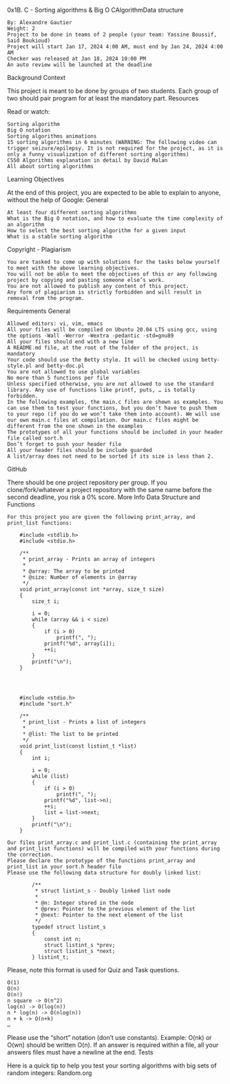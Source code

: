 0x1B. C - Sorting algorithms & Big O
CAlgorithmData structure

    By: Alexandre Gautier
    Weight: 2
    Project to be done in teams of 2 people (your team: Yassine Boussif, Said Boukioud)
    Project will start Jan 17, 2024 4:00 AM, must end by Jan 24, 2024 4:00 AM
    Checker was released at Jan 18, 2024 10:00 PM
    An auto review will be launched at the deadline



Background Context

This project is meant to be done by groups of two students. Each group of two should pair program for at least the mandatory part.
Resources

Read or watch:

    Sorting algorithm
    Big O notation
    Sorting algorithms animations
    15 sorting algorithms in 6 minutes (WARNING: The following video can trigger seizure/epilepsy. It is not required for the project, as it is only a funny visualization of different sorting algorithms)
    CS50 Algorithms explanation in detail by David Malan
    All about sorting algorithms

Learning Objectives

At the end of this project, you are expected to be able to explain to anyone, without the help of Google:
General

    At least four different sorting algorithms
    What is the Big O notation, and how to evaluate the time complexity of an algorithm
    How to select the best sorting algorithm for a given input
    What is a stable sorting algorithm

Copyright - Plagiarism

    You are tasked to come up with solutions for the tasks below yourself to meet with the above learning objectives.
    You will not be able to meet the objectives of this or any following project by copying and pasting someone else’s work.
    You are not allowed to publish any content of this project.
    Any form of plagiarism is strictly forbidden and will result in removal from the program.

Requirements
General

    Allowed editors: vi, vim, emacs
    All your files will be compiled on Ubuntu 20.04 LTS using gcc, using the options -Wall -Werror -Wextra -pedantic -std=gnu89
    All your files should end with a new line
    A README.md file, at the root of the folder of the project, is mandatory
    Your code should use the Betty style. It will be checked using betty-style.pl and betty-doc.pl
    You are not allowed to use global variables
    No more than 5 functions per file
    Unless specified otherwise, you are not allowed to use the standard library. Any use of functions like printf, puts, … is totally forbidden.
    In the following examples, the main.c files are shown as examples. You can use them to test your functions, but you don’t have to push them to your repo (if you do we won’t take them into account). We will use our own main.c files at compilation. Our main.c files might be different from the one shown in the examples
    The prototypes of all your functions should be included in your header file called sort.h
    Don’t forget to push your header file
    All your header files should be include guarded
    A list/array does not need to be sorted if its size is less than 2.

GitHub

There should be one project repository per group. If you clone/fork/whatever a project repository with the same name before the second deadline, you risk a 0% score.
More Info
Data Structure and Functions

    For this project you are given the following print_array, and print_list functions:

        #include <stdlib.h>
        #include <stdio.h>

        /**
         * print_array - Prints an array of integers
         *
         * @array: The array to be printed
         * @size: Number of elements in @array
         */
        void print_array(const int *array, size_t size)
        {
            size_t i;

            i = 0;
            while (array && i < size)
            {
                if (i > 0)
                    printf(", ");
                printf("%d", array[i]);
                ++i;
            }
            printf("\n");
        }




        #include <stdio.h>
        #include "sort.h"

        /**
         * print_list - Prints a list of integers
         *
         * @list: The list to be printed
         */
        void print_list(const listint_t *list)
        {
            int i;

            i = 0;
            while (list)
            {
                if (i > 0)
                    printf(", ");
                printf("%d", list->n);
                ++i;
                list = list->next;
            }
            printf("\n");
        }

    Our files print_array.c and print_list.c (containing the print_array and print_list functions) will be compiled with your functions during the correction.
    Please declare the prototype of the functions print_array and print_list in your sort.h header file
    Please use the following data structure for doubly linked list:

            /**
             * struct listint_s - Doubly linked list node
             *
             * @n: Integer stored in the node
             * @prev: Pointer to the previous element of the list
             * @next: Pointer to the next element of the list
             */
            typedef struct listint_s
            {
                const int n;
                struct listint_s *prev;
                struct listint_s *next;
            } listint_t;

Please, note this format is used for Quiz and Task questions.

    O(1)
    O(n)
    O(n!)
    n square -> O(n^2)
    log(n) -> O(log(n))
    n * log(n) -> O(nlog(n))
    n + k -> O(n+k)
    …

Please use the “short” notation (don’t use constants). Example: O(nk) or O(wn) should be written O(n). If an answer is required within a file, all your answers files must have a newline at the end.
Tests

Here is a quick tip to help you test your sorting algorithms with big sets of random integers: Random.org

